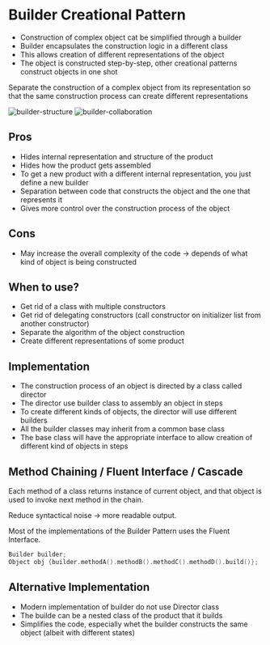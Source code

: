# Builder Creational Pattern

- Construction of complex object cat be simplified through a builder
- Builder encapsulates the construction logic in a different class
- This allows creation of different representations of the object
- The object is constructed step-by-step, other creational patterns construct objects in one shot

Separate the construction of a complex object from its representation so that
the same construction process can create different representations

![builder-structure](https://user-images.githubusercontent.com/26503843/202435017-64682a0c-c45b-4926-93a8-480be24463ec.png)
![builder-collaboration](https://user-images.githubusercontent.com/26503843/202435071-cb87e37e-0352-4f80-ac42-a7ec47828b1d.png)

## Pros

- Hides internal representation and structure of the product
- Hides how the product gets assembled
- To get a new product with a different internal representation, you just define a new builder
- Separation between code that constructs the object and the one that represents it
- Gives more control over the construction process of the object

## Cons

- May increase the overall complexity of the code -> depends of what kind of object is being constructed

## When to use?

- Get rid of a class with multiple constructors
- Get rid of delegating constructors (call constructor on initializer list from another constructor)
- Separate the algorithm of the object construction
- Create different representations of some product

## Implementation

- The construction process of an object is directed by a class called director
- The director use builder class to assembly an object in steps
- To create different kinds of objects, the director will use different builders
- All the builder classes may inherit from a common base class
- The base class will have the appropriate interface to allow creation of different kind of objects in steps

## Method Chaining / Fluent Interface / Cascade

Each method of a class returns instance of current object, and that object is used to invoke next method in the chain.

Reduce syntactical noise -> more readable output.

Most of the implementations of the Builder Pattern uses the Fluent Interface.

```cpp
Builder builder;
Object obj {builder.methodA().methodB().methodC().methodD().build()};
```

## Alternative Implementation

- Modern implementation of builder do not use Director class
- The builde can be a nested class of the product that it builds
- Simplifies the code, especially whet the builder constructs the same object (albeit with different states)
